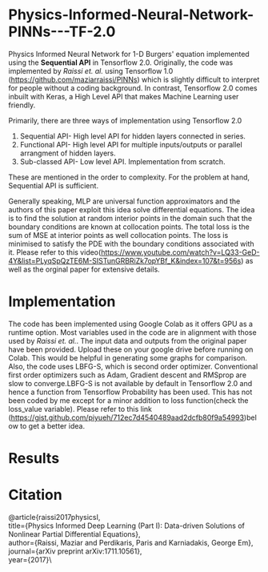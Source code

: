 # Physics-Informed-Neural-Network-PINNs---TF-2.0

Physics Informed Neural Network for 1-D Burgers' equation implemented using the **Sequential API** in Tensorflow 2.0. Originally, the code was implemented by *Raissi et. al.* using Tensorflow 1.0 (https://github.com/maziarraissi/PINNs) which is slightly difficult to interpret for people without a coding background. In contrast, Tensorflow 2.0 comes inbuilt with Keras, a High Level API that makes Machine Learning user friendly. 

Primarily, there are three ways of implementation using Tensorflow 2.0

1. Sequential API- High level API for hidden layers connected in series.
2. Functional API- High level API for multiple inputs/outputs or parallel arrangment of hidden layers.
3. Sub-classed API- Low level API. Implementation from scratch. 

These are mentioned in the order to complexity. For the problem at hand, Sequential API is sufficient.

Generally speaking, MLP are universal function approximators and the authors of this paper exploit this idea solve differential equations. The idea is to find the solution at random interior points in the domain such that the boundary conditions are known at collocation points. The total loss is the sum of MSE at interior points as well collocation points. The loss is minimised to satisfy the PDE with the boundary conditions associated with it. Please refer to this video(https://www.youtube.com/watch?v=LQ33-GeD-4Y&list=PLyqSpQzTE6M-SISTunGRBRiZk7opYBf_K&index=107&t=956s) as well as the orginal paper for extensive details.

# Implementation

The code has been implemented using Google Colab as it offers GPU as a runtime option. Most variables used in the code are in alignment with those used by *Raissi et. al.*. The input data and outputs from the original paper have been provided. Upload these on your google drive before running on Colab. This would be helpful in generating some graphs for comparison. Also, the code uses LBFG-S, which is second order optimizer. Conventional first order optimizers such as Adam, Gradient descent and RMSprop are slow to converge.LBFG-S is not available by default in Tensorflow 2.0 and hence a function from Tensorflow Probability has been used. This has not been coded by me except for a minor addition to loss function(check the loss_value variable). Please refer to this link (https://gist.github.com/piyueh/712ec7d4540489aad2dcfb80f9a54993)below to get a better idea.

# Results


# Citation
 @article{raissi2017physicsI,\
      title={Physics Informed Deep Learning (Part I): Data-driven Solutions of Nonlinear Partial Differential Equations},\
      author={Raissi, Maziar and Perdikaris, Paris and Karniadakis, George Em},\
      journal={arXiv preprint arXiv:1711.10561},\
      year={2017}\
  
